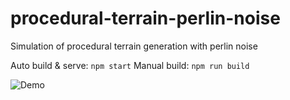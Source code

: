 # procedural-terrain-perlin-noise
Simulation of procedural terrain generation with perlin noise

Auto build & serve: `npm start`
Manual build: `npm run build`

![Demo](https://im6.ezgif.com/tmp/ezgif-6-66aa0aa7c715.gif)

